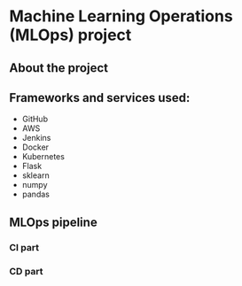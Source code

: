 # Machine Learning Operations (MLOps) project
## About the project

## Frameworks and services used:
* GitHub
* AWS
* Jenkins
* Docker
* Kubernetes
* Flask
* sklearn
* numpy
* pandas
## MLOps pipeline
### CI part
### CD part
